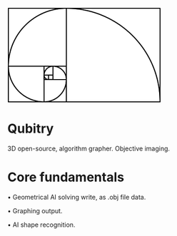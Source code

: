 ![alt text](.src/img.gif)

# Qubitry
3D open-source, algorithm grapher. Objective imaging.

# Core fundamentals

• Geometrical AI solving write, as .obj file data.

• Graphing output.

• AI shape recognition.
